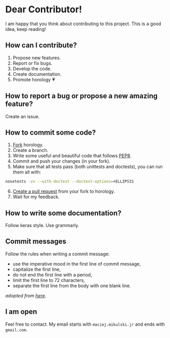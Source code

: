 # Dear Contributor!

I am happy that you think about contributing to this project. This is a good idea, keep reading!

## How can I contribute?
1. Propose new features.
2. Report or fix bugs.
3. Develop the code.
4. Create documentation.
5. Promote horology :heartpulse:

## How to report a bug or propose a new amazing feature?
Create an issue. 

## How to commit some code?
1. [Fork](https://help.github.com/en/github/getting-started-with-github/fork-a-repo) horology.
2. Create a branch.
3. Write some useful and beautiful code that follows [PEP8](https://www.python.org/dev/peps/pep-0008/).
4. Commit and push your changes (in your fork).
5. Make sure that all tests pass (both unittests and doctests), you can run them all with:
```bash
nosetests -vv --with-doctest --doctest-options=+ELLIPSIS
```
6. [Create a pull request](https://help.github.com/en/github/collaborating-with-issues-and-pull-requests/creating-a-pull-request-from-a-fork) 
from your fork to horology.
7. Wait for my feedback.

## How to write some documentation?
Follow keras style. Use grammarly. 

## Commit messages
Follow the rules when writing a commit message:
- use the imperative mood in the first line of commit message,
- capitalize the first line,
- do not end the first line with a period,
- limit the first line to 72 characters,
- separate the first line from the body with one blank line.

_adopted from [here](https://chris.beams.io/posts/git-commit#seven-rules)._


## I am open
Feel free to contact. My email starts with `maciej.mikulski.jr` and ends with `gmail.com`.